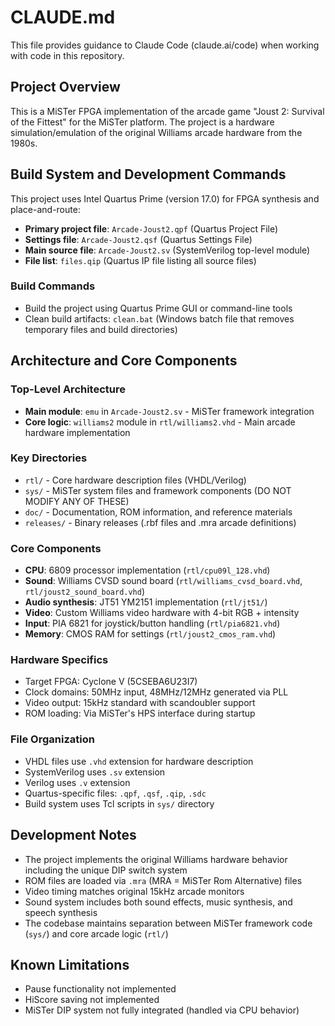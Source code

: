 # CLAUDE.md

This file provides guidance to Claude Code (claude.ai/code) when working with code in this repository.

## Project Overview

This is a MiSTer FPGA implementation of the arcade game "Joust 2: Survival of the Fittest" for the MiSTer platform. The project is a hardware simulation/emulation of the original Williams arcade hardware from the 1980s.

## Build System and Development Commands

This project uses Intel Quartus Prime (version 17.0) for FPGA synthesis and place-and-route:

- **Primary project file**: `Arcade-Joust2.qpf` (Quartus Project File)
- **Settings file**: `Arcade-Joust2.qsf` (Quartus Settings File) 
- **Main source file**: `Arcade-Joust2.sv` (SystemVerilog top-level module)
- **File list**: `files.qip` (Quartus IP file listing all source files)

### Build Commands
- Build the project using Quartus Prime GUI or command-line tools
- Clean build artifacts: `clean.bat` (Windows batch file that removes temporary files and build directories)

## Architecture and Core Components

### Top-Level Architecture
- **Main module**: `emu` in `Arcade-Joust2.sv` - MiSTer framework integration
- **Core logic**: `williams2` module in `rtl/williams2.vhd` - Main arcade hardware implementation

### Key Directories
- `rtl/` - Core hardware description files (VHDL/Verilog)
- `sys/` - MiSTer system files and framework components  (DO NOT MODIFY ANY OF THESE)
- `doc/` - Documentation, ROM information, and reference materials
- `releases/` - Binary releases (.rbf files and .mra arcade definitions)

### Core Components
- **CPU**: 6809 processor implementation (`rtl/cpu09l_128.vhd`)
- **Sound**: Williams CVSD sound board (`rtl/williams_cvsd_board.vhd`, `rtl/joust2_sound_board.vhd`)
- **Audio synthesis**: JT51 YM2151 implementation (`rtl/jt51/`)
- **Video**: Custom Williams video hardware with 4-bit RGB + intensity
- **Input**: PIA 6821 for joystick/button handling (`rtl/pia6821.vhd`)
- **Memory**: CMOS RAM for settings (`rtl/joust2_cmos_ram.vhd`)

### Hardware Specifics
- Target FPGA: Cyclone V (5CSEBA6U23I7)
- Clock domains: 50MHz input, 48MHz/12MHz generated via PLL
- Video output: 15kHz standard with scandoubler support
- ROM loading: Via MiSTer's HPS interface during startup

### File Organization
- VHDL files use `.vhd` extension for hardware description
- SystemVerilog uses `.sv` extension  
- Verilog uses `.v` extension
- Quartus-specific files: `.qpf`, `.qsf`, `.qip`, `.sdc`
- Build system uses Tcl scripts in `sys/` directory

## Development Notes

- The project implements the original Williams hardware behavior including the unique DIP switch system
- ROM files are loaded via `.mra` (MRA = MiSTer Rom Alternative) files
- Video timing matches original 15kHz arcade monitors
- Sound system includes both sound effects, music synthesis, and speech synthesis
- The codebase maintains separation between MiSTer framework code (`sys/`) and core arcade logic (`rtl/`)

## Known Limitations
- Pause functionality not implemented  
- HiScore saving not implemented
- MiSTer DIP system not fully integrated (handled via CPU behavior)